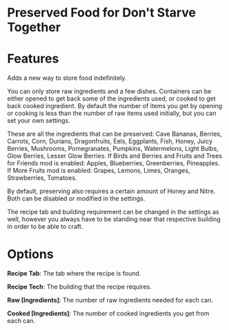 # Preserved Food for Don't Starve Together

# Features

Adds a new way to store food indefinitely.

You can only store raw ingredients and a few dishes. Containers can be either opened to get back some of the ingredients used, or cooked to get back cooked ingredient. By default the number of items you get by opening or cooking is less than the number of raw items used initially, but you can set your own settings.

These are all the ingredients that can be preserved: Cave Bananas, Berries, Carrots, Corn, Durians, Dragonfruits, Eels, Eggplants, Fish, Honey, Juicy Berries, Mushrooms, Pomegranates, Pumpkins, Watermelons, Light Bulbs, Glow Berries, Lesser Glow Berries. If Birds and Berries and Fruits and Trees for Friends mod is enabled: Apples, Blueberries, Greenberries, Pineapples. If More Fruits mod is enabled: Grapes, Lemons, Limes, Oranges, Strawberries, Tomatoes.

By default, preserving also requires a certain amount of Honey and Nitre. Both can be disabled or modified in the settings.

The recipe tab and building requirement can be changed in the settings as well, however you always have to be standing near that respective building in order to be able to craft.

# Options

<b>Recipe Tab</b>: The tab where the recipe is found.

<b>Recipe Tech</b>: The building that the recipe requires.

<b>Raw [Ingredients]</b>: The number of raw ingredients needed for each can.

<b>Cooked [Ingredients]</b>: The number of cooked ingredients you get from each can.

